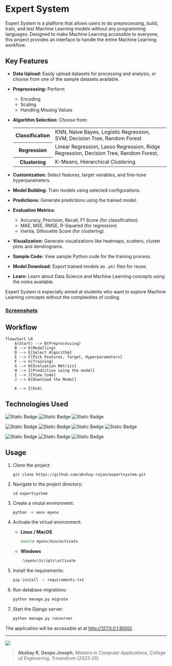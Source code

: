 # Expert System

Expert System is a platform that allows users to do preprocessing, build, train, and test Machine Learning models without any programming languages. Designed to make Machine Learning accessible to everyone, this project provides an interface to handle the entire Machine Learning workflow.

## Key Features

- **Data Upload:** Easily upload datasets for processing and analysis, or choose from one of the sample datasets available.
- **Preprocessing:** Perform 
  - Encoding
  - Scaling 
  - Handling Missing Values
- **Algorithm Selection:** Choose from:
  <table>
    <tr>
      <th>Classification</th>
      <td>
        KNN, 
        Naive Bayes, 
        Logistic Regression, 
        SVM, 
        Decision Tree, 
        Random Forest
      </td>
    </tr>
    <tr>
      <th>Regression</th>
      <td>
        Linear Regression,
        Lasso Regression,
        Ridge Regression,
        Decision Tree,
        Random Forest,
      </td>
    </tr>
    <tr>
      <th>Clustering</th>
      <td>
        K-Means,
        Hierarchical Clustering
      </td>
    </tr>
  </table>

- **Customization:** Select features, target variables, and fine-tune hyperparameters.
- **Model Building:** Train models using selected configurations.
- **Predictions:** Generate predictions using the trained model.
- **Evaluation Metrics:**
  - Accuracy, Precision, Recall, F1 Score (for classification)
  - MAE, MSE, RMSE, R-Squared (for regression)
  - Inertia, Silhouette Score (for clustering)
- **Visualization:** Generate visualizations like heatmaps, scatters, cluster plots and dendrograms.
- **Sample Code:** View sample Python code for the training process.
- **Model Download:** Export trained models as `.pkl` files for reuse.
- **Learn**: Learn about Data Science and Machine Learning concepts using the notes available.


Expert System is especially aimed at students who want to explore Machine Learning concepts without the complexities of coding.

### [Screenshots](./SCREENSHOTS.md)


## Workflow

```mermaid
flowchart LR
    A(Start) --> B(Preprocessing)
    B --> D(Modelling)
    D --> E[Select Algorithm]
    E --> F[Pick Features, Target, Hyperparameters]
    F --> G(Training)
    G --> H[Evaluation Metrics]
    H --> I[Prediction using the model]
    I --> J[View Code]
    J --> K[Download the Model]

    K --> Z(End)
```


## Technologies Used


![Static Badge](https://img.shields.io/badge/-Django-darkgreen?style=for-the-badge&logo=django) 
![Static Badge](https://img.shields.io/badge/-JavaScript-white?style=for-the-badge&logo=javascript)
![Static Badge](https://img.shields.io/badge/-bootstrap-white?style=for-the-badge&logo=bootstrap)

![Static Badge](https://img.shields.io/badge/-d3.js-orange?style=for-the-badge&logo=javascript)
![Static Badge](https://img.shields.io/badge/-prism.js-black?style=for-the-badge&logo=javascript)
![Static Badge](https://img.shields.io/badge/-intro.js-skyblue?style=for-the-badge&logo=javascript)
![Static Badge](https://img.shields.io/badge/-plotly.js-navy?style=for-the-badge&logo=javascript)

![Static Badge](https://img.shields.io/badge/-Scikit_Learn-blue?style=for-the-badge&logo=scikit-learn)
![Static Badge](https://img.shields.io/badge/-pandas-purple?style=for-the-badge&logo=pandas)
![Static Badge](https://img.shields.io/badge/-numpy-cyan?style=for-the-badge&logo=numpy)

## Usage

1. Clone the project:
  
    ```
    git clone https://github.com/akshay-rajan/expertsystem.git
    ```
    
2. Navigate to the project directory:

    ```
    cd expertsystem
    ```
3. Create a virutal environment:

    ```bash
    python -m venv myenv
    ```

4. Activate the virtual environment:
    - **Linux / MacOS**
      
      ```bash
      source myenv/bin/activate
      ```
    
    - **Windows**
      
      ```bash
      .\myenv\Scripts\activate
      ```

5. Install the requirements:

    ```bash
    pip install -r requirements.txt
    ```

6. Run database migrations:

    ```bash
    python manage.py migrate
    ```

7. Start the Django server:

    ```bash
    python manage.py runserver
    ```
    
The application will be accessible at at http://127.0.0.1:8000/ .

---

<a href="https://github.com/akshay-rajan/expertsystem/graphs/contributors">
  <img src="https://contrib.rocks/image?repo=akshay-rajan/expertsystem" />
</a>

> **Akshay R**,
>**Deepu Joseph**,
>*Masters in Computer Applications*,
>*College of Enginnering, Trivandrum*
>(*2023-25*)

